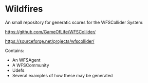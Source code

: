 # Wildfires
An small repository for generatic scores for the WFSCollider System:

https://github.com/GameOfLife/WFSCollider/

https://sourceforge.net/projects/wfscollider/

Contains:

* An WFSAgent
* A WFSCommunity
* Udefs
* Several examples of how these may be generated
